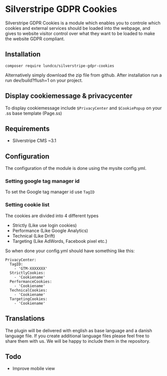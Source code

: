 # Silverstripe GDPR Cookies
Silverstripe GDPR Cookies is a module which enables you to controle which cookies and external services should be loaded into the webpage, and gives to website visitor control over what they want to be loaded to make the website GDPR compliant.

## Installation
```composer require lundco/silverstripe-gdpr-cookies```

Alternatively simply download the zip file from github. After installation run a run dev/build?flush=1 on your project.

## Display cookiemessage & privacycenter
To display cookiemessage include ```$PrivacyCenter``` and ```$CookiePopup``` on your .ss base template (Page.ss)

## Requirements
 - Silverstripe CMS ~3.1
 
## Configuration
The configuration of the module is done using the mysite config.yml.

### Setting google tag manager id
To set the Google tag manager id use `TagID`

### Setting cookie list
The cookies are divided into 4 different types
 - Strictly (Like use login cookies)
 - Performance (Like Google Analytics)
 - Technical (Like Drift)
 - Targeting (Like AdWords, Facebook pixel etc.)

So when done your config.yml should have something like this:
```
PrivacyCenter:
  TagID:
    - 'GTM-XXXXXXX'
  StrictlyCookies:
    - 'Cookiename'
  PerformanceCookies:
    - 'Cookiename'
  TechnicalCookies:
    - 'Cookiename'
  TargetingCookies:
    - 'Cookiename'
```

## Translations
The plugin will be delivered with english as base language and a danish language file. If you create additional language files please feel free to share them with us. We will be happy to include them in the repository.

## Todo
 - Improve mobile view
